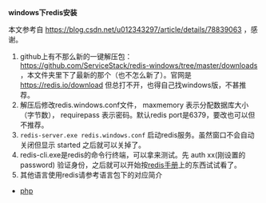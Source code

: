 **windows下redis安装**

本文参考自 https://blog.csdn.net/u012343297/article/details/78839063 ，感谢。

1. github上有不那么新的一键解压包：https://github.com/ServiceStack/redis-windows/tree/master/downloads ，本文件夹里下了最新的那个（也不怎么新了）。官网是 https://redis.io/download 但总打不开，也得自己找windows版，不甚推荐。
2. 解压后修改redis.windows.conf文件， maxmemory 表示分配数据库大小（字节数）， requirepass 表示密码。默认redis port是6379，要改也可以但不推荐。
3. ```redis-server.exe redis.windows.conf``` 启动redis服务。虽然窗口不会自动关闭但显示 started 之后就可以关掉了。
4. redis-cli.exe是redis的命令行终端，可以拿来测试。先 auth xx(刚设置的password) 验证身份，之后就可以开始按[redis手册](http://www.redis.cn/commands.html#sorted_set)上的东西试试看了。
5. 其他语言使用redis请参考语言包下的对应简介
  * [php](http://www.redis.cn/commands.html#sorted_set)
